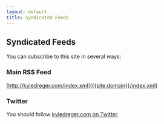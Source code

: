 ```yaml
---
layout: default
title: Syndicated Feeds
---
```

## Syndicated Feeds
You can subscribe to this site in several ways:

### Main RSS Feed

[http://kyledreger.com/index.xml]({{site.domain}}/index.xml)

### Twitter

You should follow [kyledreger.com on Twitter](http://twitter.com/kyledregercom).